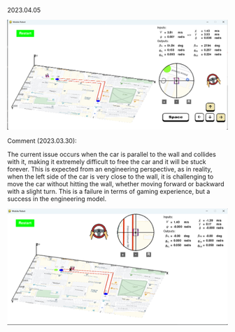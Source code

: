 2023.04.05

![](Figures/logs/2023_04_05_2.png)

Comment (2023.03.30):

The current issue occurs when the car is parallel to the wall and collides with it, making it extremely difficult to free the car and it will be stuck forever. This is expected from an engineering perspective, as in reality, when the left side of the car is very close to the wall, it is challenging to move the car without hitting the wall, whether moving forward or backward with a slight turn. This is a failure in terms of gaming experience, but a success in the engineering model.

![](Figures/logs/2023_03_30_3_trouble.png)